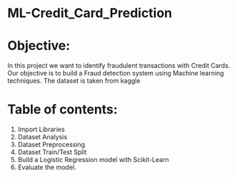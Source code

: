 # ML-Credit_Card_Prediction
# Objective:
In this project we want to identify fraudulent transactions with Credit Cards. Our objective is to build a Fraud detection system using Machine learning techniques.
The dataset is taken from kaggle
# Table of contents:
1. Import Libraries
2. Dataset Analysis
3. Dataset Preprocessing
4. Dataset Train/Test Split
5. Build a Logistic Regression model with Scikit-Learn
6. Evaluate the model.
